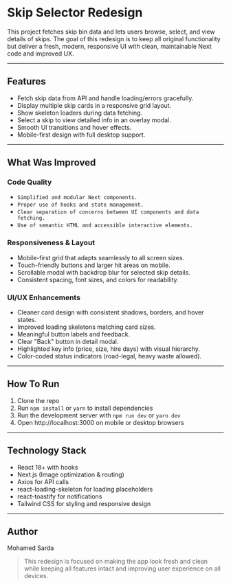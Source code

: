 # Skip Selector Redesign

This project fetches skip bin data and lets users browse, select, and view details of skips. The goal of this redesign is to keep all original functionality but deliver a fresh, modern, responsive UI with clean, maintainable Next code and improved UX.

---

## Features

- Fetch skip data from API and handle loading/errors gracefully.
- Display multiple skip cards in a responsive grid layout.
- Show skeleton loaders during data fetching.
- Select a skip to view detailed info in an overlay modal.
- Smooth UI transitions and hover effects.
- Mobile-first design with full desktop support.

---

## What Was Improved

### Code Quality

- `Simplified and modular Next components.`
- `Proper use of hooks and state management.`
- `Clear separation of concerns between UI components and data fetching.`
- `Use of semantic HTML and accessible interactive elements.`

### Responsiveness & Layout

- Mobile-first grid that adapts seamlessly to all screen sizes.
- Touch-friendly buttons and larger hit areas on mobile.
- Scrollable modal with backdrop blur for selected skip details.
- Consistent spacing, font sizes, and colors for readability.

### UI/UX Enhancements

- Cleaner card design with consistent shadows, borders, and hover states.
- Improved loading skeletons matching card sizes.
- Meaningful button labels and feedback.
- Clear "Back" button in detail modal.
- Highlighted key info (price, size, hire days) with visual hierarchy.
- Color-coded status indicators (road-legal, heavy waste allowed).

---

## How To Run

1. Clone the repo
2. Run `npm install` or `yarn` to install dependencies
3. Run the development server with `npm run dev` or `yarn dev`
4. Open http://localhost:3000 on mobile or desktop browsers

---

## Technology Stack

- React 18+ with hooks
- Next.js (Image optimization & routing)
- Axios for API calls
- react-loading-skeleton for loading placeholders
- react-toastify for notifications
- Tailwind CSS for styling and responsive design

---

## Author

Mohamed Sarda

> This redesign is focused on making the app look fresh and clean while keeping all features intact and improving user experience on all devices.
